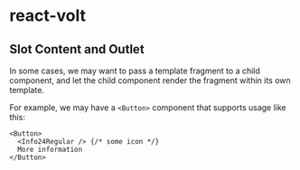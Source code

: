 # react-volt

## Slot Content and Outlet

In some cases, we may want to pass a template fragment to a child component, and let the child component render the fragment within its own template.

For example, we may have a `<Button>` component that supports usage like this:

```tsx
<Button>
  <Info24Regular /> {/* some icon */}
  More information
</Button>
```

